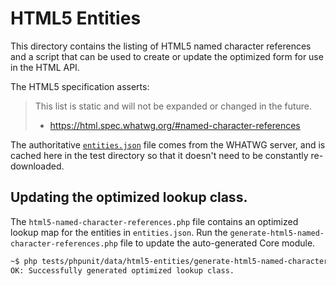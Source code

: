 # HTML5 Entities

This directory contains the listing of HTML5 named character references and a script that can be used
to create or update the optimized form for use in the HTML API.

The HTML5 specification asserts:

> This list is static and will not be expanded or changed in the future.
>  - https://html.spec.whatwg.org/#named-character-references

The authoritative [`entities.json`](https://html.spec.whatwg.org/entities.json) file comes from the WHATWG server, and
is cached here in the test directory so that it doesn't need to be constantly re-downloaded.

## Updating the optimized lookup class.

The `html5-named-character-references.php` file contains an optimized lookup map for the entities in `entities.json`.
Run the `generate-html5-named-character-references.php` file to update the auto-generated Core module.

```bash
~$ php tests/phpunit/data/html5-entities/generate-html5-named-character-references.php
OK: Successfully generated optimized lookup class.
```
